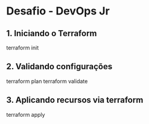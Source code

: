 # Desafio - DevOps Jr

## 1. Iniciando o Terraform

terraform init

## 2. Validando configurações

terraform plan
terraform validate

## 3. Aplicando recursos via terraform

terraform apply